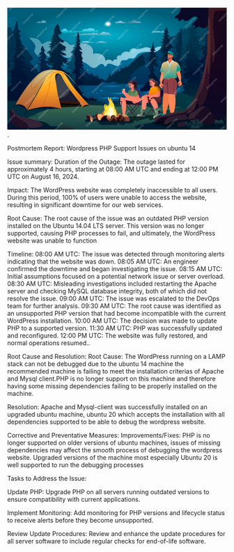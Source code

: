 ![Example Image](images/post.png).

Postmortem Report: Wordpress PHP Support Issues on ubuntu 14


Issue  summary:
Duration of the Outage: The outage lasted for approximately 4 hours, starting at 08:00 AM UTC and ending at 12:00 PM UTC on August 16, 2024.

Impact: The WordPress website was completely inaccessible to all users. During this period, 100% of users were unable to access the website, resulting in significant downtime for our web services.

Root Cause: The root cause of the issue was an outdated PHP version installed on the Ubuntu 14.04 LTS server. This version was no longer supported, causing PHP processes to fail, and ultimately, the WordPress website was unable to function

Timeline:
08:00 AM UTC: The issue was detected through monitoring alerts indicating that the website was down.
08:05 AM UTC: An engineer confirmed the downtime and began investigating the issue.
08:15 AM UTC: Initial assumptions focused on a potential network issue or server overload.
08:30 AM UTC: Misleading investigations included restarting the Apache server and checking MySQL database integrity, both of which did not resolve the issue.
09:00 AM UTC: The issue was escalated to the DevOps team for further analysis.
09:30 AM UTC: The root cause was identified as an unsupported PHP version that had become incompatible with the current WordPress installation.
10:00 AM UTC: The decision was made to update PHP to a supported version.
11:30 AM UTC: PHP was successfully updated and reconfigured.
12:00 PM UTC: The website was fully restored, and normal operations resumed..

Root Cause and Resolution:
 Root Cause: The WordPress running on a LAMP stack can not be debugged due to the ubuntu 14 machine the recommended machine is  failing to meet the installation criterias of Apache and Mysql client.PHP is no longer support on this machine and therefore having some missing dependencies failing to be properly installed on the machine.

Resolution: Apache and Mysql-client was successfully installed on an upgraded ubuntu machine, ubuntu 20 which accepts the installation with all dependencies supported to be able to debug the wordpress website.

Corrective and Preventative Measures:
 Improvements/Fixes: PHP is no longer supported on older versions of ubuntu machines, issues of missing dependencies  may affect the smooth process of debugging the wordpress website. Upgraded versions of the machine most especially Ubuntu 20 is well supported to run the debugging processes

Tasks to Address the Issue:

Update PHP: Upgrade PHP on all servers running outdated versions to ensure compatibility with current applications.

Implement Monitoring: Add monitoring for PHP versions and lifecycle status to receive alerts before they become unsupported.

Review Update Procedures: Review and enhance the update procedures for all server software to include regular checks for end-of-life software.
